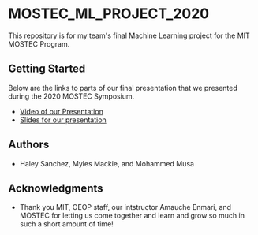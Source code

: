 # MOSTEC_ML_PROJECT_2020

This repository is for my team's final Machine Learning project for the MIT MOSTEC Program.

## Getting Started

Below are the links to parts of our final presentation that we presented during the 2020 MOSTEC Symposium.

* [Video of our Presentation](https://drive.google.com/file/d/1ygtvWskAVO4FLUUOWCT_dBOKlEF3CvKA/view?usp=sharing)
* [Slides for our presentation](https://drive.google.com/file/d/1uAp-rVQLZ24WHNKPJBLMKm04YQtYbrQJ/view?usp=sharing)

## Authors

* Haley Sanchez, Myles Mackie, and Mohammed Musa

## Acknowledgments

* Thank you MIT, OEOP staff, our intstructor Amauche Enmari, and MOSTEC for letting us come together and learn and grow so much in such a short amount of time!
